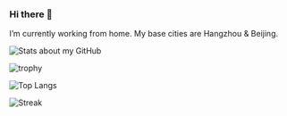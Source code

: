 ### Hi there 👋

I’m currently working from home. My base cities are Hangzhou & Beijing.

![Stats about my GitHub](https://github-profile-summary-cards.vercel.app/api/cards/profile-details?username=XieJiSS&theme=default)

![trophy](https://github-profile-trophy.vercel.app/?username=XieJiSS&column=7&rank=-B)

![Top Langs](https://github-readme-stats.vercel.app/api/top-langs/?username=XieJiSS&langs_count=8&layout=compact)

![Streak](https://github-readme-streak-stats.herokuapp.com/?user=XieJiSS)
